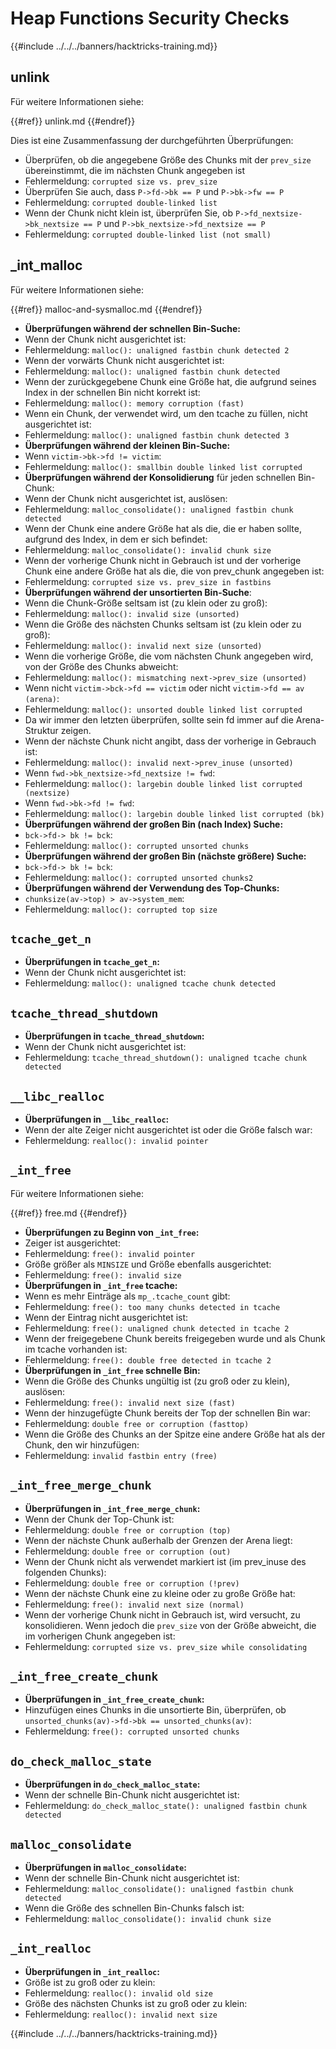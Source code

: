 # Heap Functions Security Checks

{{#include ../../../banners/hacktricks-training.md}}

## unlink

Für weitere Informationen siehe:


{{#ref}}
unlink.md
{{#endref}}

Dies ist eine Zusammenfassung der durchgeführten Überprüfungen:

- Überprüfen, ob die angegebene Größe des Chunks mit der `prev_size` übereinstimmt, die im nächsten Chunk angegeben ist
- Fehlermeldung: `corrupted size vs. prev_size`
- Überprüfen Sie auch, dass `P->fd->bk == P` und `P->bk->fw == P`
- Fehlermeldung: `corrupted double-linked list`
- Wenn der Chunk nicht klein ist, überprüfen Sie, ob `P->fd_nextsize->bk_nextsize == P` und `P->bk_nextsize->fd_nextsize == P`
- Fehlermeldung: `corrupted double-linked list (not small)`

## \_int_malloc

Für weitere Informationen siehe:


{{#ref}}
malloc-and-sysmalloc.md
{{#endref}}

- **Überprüfungen während der schnellen Bin-Suche:**
- Wenn der Chunk nicht ausgerichtet ist:
- Fehlermeldung: `malloc(): unaligned fastbin chunk detected 2`
- Wenn der vorwärts Chunk nicht ausgerichtet ist:
- Fehlermeldung: `malloc(): unaligned fastbin chunk detected`
- Wenn der zurückgegebene Chunk eine Größe hat, die aufgrund seines Index in der schnellen Bin nicht korrekt ist:
- Fehlermeldung: `malloc(): memory corruption (fast)`
- Wenn ein Chunk, der verwendet wird, um den tcache zu füllen, nicht ausgerichtet ist:
- Fehlermeldung: `malloc(): unaligned fastbin chunk detected 3`
- **Überprüfungen während der kleinen Bin-Suche:**
- Wenn `victim->bk->fd != victim`:
- Fehlermeldung: `malloc(): smallbin double linked list corrupted`
- **Überprüfungen während der Konsolidierung** für jeden schnellen Bin-Chunk:
- Wenn der Chunk nicht ausgerichtet ist, auslösen:
- Fehlermeldung: `malloc_consolidate(): unaligned fastbin chunk detected`
- Wenn der Chunk eine andere Größe hat als die, die er haben sollte, aufgrund des Index, in dem er sich befindet:
- Fehlermeldung: `malloc_consolidate(): invalid chunk size`
- Wenn der vorherige Chunk nicht in Gebrauch ist und der vorherige Chunk eine andere Größe hat als die, die von prev_chunk angegeben ist:
- Fehlermeldung: `corrupted size vs. prev_size in fastbins`
- **Überprüfungen während der unsortierten Bin-Suche**:
- Wenn die Chunk-Größe seltsam ist (zu klein oder zu groß):
- Fehlermeldung: `malloc(): invalid size (unsorted)`
- Wenn die Größe des nächsten Chunks seltsam ist (zu klein oder zu groß):
- Fehlermeldung: `malloc(): invalid next size (unsorted)`
- Wenn die vorherige Größe, die vom nächsten Chunk angegeben wird, von der Größe des Chunks abweicht:
- Fehlermeldung: `malloc(): mismatching next->prev_size (unsorted)`
- Wenn nicht `victim->bck->fd == victim` oder nicht `victim->fd == av (arena)`:
- Fehlermeldung: `malloc(): unsorted double linked list corrupted`
- Da wir immer den letzten überprüfen, sollte sein fd immer auf die Arena-Struktur zeigen.
- Wenn der nächste Chunk nicht angibt, dass der vorherige in Gebrauch ist:
- Fehlermeldung: `malloc(): invalid next->prev_inuse (unsorted)`
- Wenn `fwd->bk_nextsize->fd_nextsize != fwd`:
- Fehlermeldung: `malloc(): largebin double linked list corrupted (nextsize)`
- Wenn `fwd->bk->fd != fwd`:
- Fehlermeldung: `malloc(): largebin double linked list corrupted (bk)`
- **Überprüfungen während der großen Bin (nach Index) Suche:**
- `bck->fd-> bk != bck`:
- Fehlermeldung: `malloc(): corrupted unsorted chunks`
- **Überprüfungen während der großen Bin (nächste größere) Suche:**
- `bck->fd-> bk != bck`:
- Fehlermeldung: `malloc(): corrupted unsorted chunks2`
- **Überprüfungen während der Verwendung des Top-Chunks:**
- `chunksize(av->top) > av->system_mem`:
- Fehlermeldung: `malloc(): corrupted top size`

## `tcache_get_n`

- **Überprüfungen in `tcache_get_n`:**
- Wenn der Chunk nicht ausgerichtet ist:
- Fehlermeldung: `malloc(): unaligned tcache chunk detected`

## `tcache_thread_shutdown`

- **Überprüfungen in `tcache_thread_shutdown`:**
- Wenn der Chunk nicht ausgerichtet ist:
- Fehlermeldung: `tcache_thread_shutdown(): unaligned tcache chunk detected`

## `__libc_realloc`

- **Überprüfungen in `__libc_realloc`:**
- Wenn der alte Zeiger nicht ausgerichtet ist oder die Größe falsch war:
- Fehlermeldung: `realloc(): invalid pointer`

## `_int_free`

Für weitere Informationen siehe:


{{#ref}}
free.md
{{#endref}}

- **Überprüfungen zu Beginn von `_int_free`:**
- Zeiger ist ausgerichtet:
- Fehlermeldung: `free(): invalid pointer`
- Größe größer als `MINSIZE` und Größe ebenfalls ausgerichtet:
- Fehlermeldung: `free(): invalid size`
- **Überprüfungen in `_int_free` tcache:**
- Wenn es mehr Einträge als `mp_.tcache_count` gibt:
- Fehlermeldung: `free(): too many chunks detected in tcache`
- Wenn der Eintrag nicht ausgerichtet ist:
- Fehlermeldung: `free(): unaligned chunk detected in tcache 2`
- Wenn der freigegebene Chunk bereits freigegeben wurde und als Chunk im tcache vorhanden ist:
- Fehlermeldung: `free(): double free detected in tcache 2`
- **Überprüfungen in `_int_free` schnelle Bin:**
- Wenn die Größe des Chunks ungültig ist (zu groß oder zu klein), auslösen:
- Fehlermeldung: `free(): invalid next size (fast)`
- Wenn der hinzugefügte Chunk bereits der Top der schnellen Bin war:
- Fehlermeldung: `double free or corruption (fasttop)`
- Wenn die Größe des Chunks an der Spitze eine andere Größe hat als der Chunk, den wir hinzufügen:
- Fehlermeldung: `invalid fastbin entry (free)`

## **`_int_free_merge_chunk`**

- **Überprüfungen in `_int_free_merge_chunk`:**
- Wenn der Chunk der Top-Chunk ist:
- Fehlermeldung: `double free or corruption (top)`
- Wenn der nächste Chunk außerhalb der Grenzen der Arena liegt:
- Fehlermeldung: `double free or corruption (out)`
- Wenn der Chunk nicht als verwendet markiert ist (im prev_inuse des folgenden Chunks):
- Fehlermeldung: `double free or corruption (!prev)`
- Wenn der nächste Chunk eine zu kleine oder zu große Größe hat:
- Fehlermeldung: `free(): invalid next size (normal)`
- Wenn der vorherige Chunk nicht in Gebrauch ist, wird versucht, zu konsolidieren. Wenn jedoch die `prev_size` von der Größe abweicht, die im vorherigen Chunk angegeben ist:
- Fehlermeldung: `corrupted size vs. prev_size while consolidating`

## **`_int_free_create_chunk`**

- **Überprüfungen in `_int_free_create_chunk`:**
- Hinzufügen eines Chunks in die unsortierte Bin, überprüfen, ob `unsorted_chunks(av)->fd->bk == unsorted_chunks(av)`:
- Fehlermeldung: `free(): corrupted unsorted chunks`

## `do_check_malloc_state`

- **Überprüfungen in `do_check_malloc_state`:**
- Wenn der schnelle Bin-Chunk nicht ausgerichtet ist:
- Fehlermeldung: `do_check_malloc_state(): unaligned fastbin chunk detected`

## `malloc_consolidate`

- **Überprüfungen in `malloc_consolidate`:**
- Wenn der schnelle Bin-Chunk nicht ausgerichtet ist:
- Fehlermeldung: `malloc_consolidate(): unaligned fastbin chunk detected`
- Wenn die Größe des schnellen Bin-Chunks falsch ist:
- Fehlermeldung: `malloc_consolidate(): invalid chunk size`

## `_int_realloc`

- **Überprüfungen in `_int_realloc`:**
- Größe ist zu groß oder zu klein:
- Fehlermeldung: `realloc(): invalid old size`
- Größe des nächsten Chunks ist zu groß oder zu klein:
- Fehlermeldung: `realloc(): invalid next size`

{{#include ../../../banners/hacktricks-training.md}}
